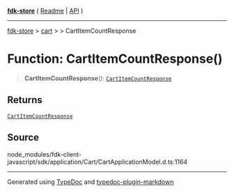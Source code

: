 [**fdk-store**](../../../README.md) ( [Readme](../../../README.md) \| [API](../../../API.md) )

---

[fdk-store](../../../API.md) > [cart](../../README.md) > [<internal>](../README.md) > CartItemCountResponse

# Function: CartItemCountResponse()

> **CartItemCountResponse**(): [`CartItemCountResponse`](../type-aliases/type-alias.CartItemCountResponse.md)

## Returns

[`CartItemCountResponse`](../type-aliases/type-alias.CartItemCountResponse.md)

## Source

node_modules/fdk-client-javascript/sdk/application/Cart/CartApplicationModel.d.ts:1164

---

Generated using [TypeDoc](https://typedoc.org/) and [typedoc-plugin-markdown](https://www.npmjs.com/package/typedoc-plugin-markdown)
